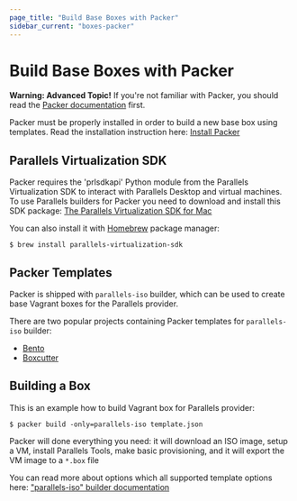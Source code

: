 ```yaml
---
page_title: "Build Base Boxes with Packer"
sidebar_current: "boxes-packer"
---
```


# Build Base Boxes with Packer

<div class="alert alert-warn">
  <p>
    <strong>Warning: Advanced Topic!</strong> If you're not familiar with
    Packer, you should read the <a href="https://www.packer.io/docs">
    Packer documentation</a> first.
  </p>
</div>

Packer must be properly installed in order to build a new base box using templates.
Read the installation instruction here: [Install Packer](https://www.packer.io/docs/installation.html)

## Parallels Virtualization SDK

Packer requires the 'prlsdkapi' Python module from the Parallels Virtualization
SDK to interact with Parallels Desktop and virtual machines. To use Parallels
builders for Packer you need to download and install this SDK package:
[The Parallels Virtualization SDK for Mac](https://www.parallels.com/download/pvsdk/)

You can also install it with [Homebrew](brew.sh) package manager:

```
$ brew install parallels-virtualization-sdk
```

## Packer Templates
Packer is shipped with `parallels-iso` builder, which can be used to create
base Vagrant boxes for the Parallels provider.

There are two popular projects containing Packer templates for `parallels-iso` builder:

- [Bento](https://github.com/chef/bento)
- [Boxcutter](https://github.com/boxcutter/)

## Building a Box

This is an example how to build Vagrant box for Parallels provider:

```
$ packer build -only=parallels-iso template.json
```

Packer will done everything you need: it will download an ISO image, setup a VM,
install Parallels Tools, make basic provisioning, and it will export the VM image
to a `*.box` file

You can read more about options which all supported template options here:
["parallels-iso" builder documentation](https://www.packer.io/docs/builders/parallels-iso.html)
